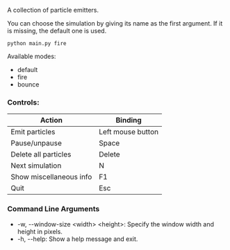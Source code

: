 A collection of particle emitters.

You can choose the simulation by giving its name as the first argument.
If it is missing, the default one is used.
```
python main.py fire
```
Available modes:
- default
- fire
- bounce


### Controls:
Action | Binding
--- | ---
Emit particles | Left mouse button
Pause/unpause | Space
Delete all particles | Delete
Next simulation | N
Show miscellaneous info | F1
Quit | Esc


### Command Line Arguments
- -w, --window-size \<width> \<height>: Specify the window width and height in pixels.
- -h, --help: Show a help message and exit.
